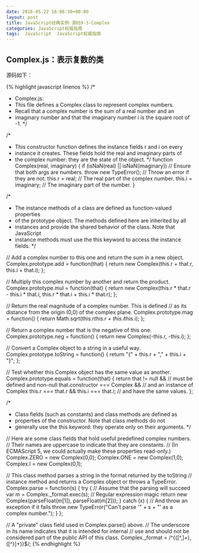 ```yaml
---
date: 2016-05-22 16:06:30+00:00
layout: post
title: JavaScript经典实例 源码9-3-Complex
categories: JavaScript权威指南
tags:  JavaScript  JavaScript权威指南
---
```

Complex.js：表示复数的类
----------------

源码如下：

{% highlight javascript linenos %}
/*
 * Complex.js:
 * This file defines a Complex class to represent complex numbers.
 * Recall that a complex number is the sum of a real number and an
 * imaginary number and that the imaginary number i is the square root of -1.
 */

/*
 * This constructor function defines the instance fields r and i on every
 * instance it creates.  These fields hold the real and imaginary parts of
 * the complex number: they are the state of the object.
 */
function Complex(real, imaginary) {
    if (isNaN(real) || isNaN(imaginary)) // Ensure that both args are numbers.
        throw new TypeError();           // Throw an error if they are not.
    this.r = real;                       // The real part of the complex number.
    this.i = imaginary;                  // The imaginary part of the number.
}

/*
 * The instance methods of a class are defined as function-valued properties
 * of the prototype object.  The methods defined here are inherited by all
 * instances and provide the shared behavior of the class. Note that JavaScript
 * instance methods must use the this keyword to access the instance fields.
 */

// Add a complex number to this one and return the sum in a new object.
Complex.prototype.add = function(that) {
    return new Complex(this.r + that.r, this.i + that.i);
};

// Multiply this complex number by another and return the product.
Complex.prototype.mul = function(that) {
    return new Complex(this.r * that.r - this.i * that.i,
                       this.r * that.i + this.i * that.r);
};

// Return the real magnitude of a complex number. This is defined
// as its distance from the origin (0,0) of the complex plane.
Complex.prototype.mag = function() {
    return Math.sqrt(this.r*this.r + this.i*this.i);
};

// Return a complex number that is the negative of this one.
Complex.prototype.neg = function() { return new Complex(-this.r, -this.i); };

// Convert a Complex object to a string in a useful way.
Complex.prototype.toString = function() {
    return "{" + this.r + "," + this.i + "}";
};

// Test whether this Complex object has the same value as another.
Complex.prototype.equals = function(that) {
    return that != null &&                      // must be defined and non-null
        that.constructor === Complex &&         // and an instance of Complex 
        this.r === that.r && this.i === that.i; // and have the same values.
};

/*
 * Class fields (such as constants) and class methods are defined as 
 * properties of the constructor. Note that class methods do not 
 * generally use the this keyword: they operate only on their arguments.
 */

// Here are some class fields that hold useful predefined complex numbers.
// Their names are uppercase to indicate that they are constants.
// (In ECMAScript 5, we could actually make these properties read-only.)
Complex.ZERO = new Complex(0,0);
Complex.ONE = new Complex(1,0);
Complex.I = new Complex(0,1);

// This class method parses a string in the format returned by the toString
// instance method and returns a Complex object or throws a TypeError.
Complex.parse = function(s) {
    try {          // Assume that the parsing will succeed
        var m = Complex._format.exec(s);  // Regular expression magic
        return new Complex(parseFloat(m[1]), parseFloat(m[2]));
    } catch (x) {  // And throw an exception if it fails
        throw new TypeError("Can't parse '" + s + "' as a complex number.");
    }
};

// A "private" class field used in Complex.parse() above.
// The underscore in its name indicates that it is intended for internal
// use and should not be considered part of the public API of this class.
Complex._format = /^\{([^,]+),([^}]+)\}$/;
{% endhighlight %}
